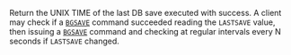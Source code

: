 Return the UNIX TIME of the last DB save executed with success.
A client may check if a [`BGSAVE`](./bgsave) command succeeded reading the `LASTSAVE` value,
then issuing a [`BGSAVE`](./bgsave) command and checking at regular intervals every N
seconds if `LASTSAVE` changed.

